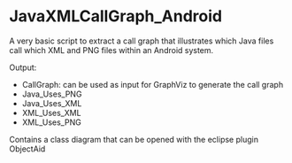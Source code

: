 # JavaXMLCallGraph_Android
A very basic script to extract a call graph that illustrates which Java files call which XML and PNG files within an Android system. 

Output:
- CallGraph: can be used as input for GraphViz to generate the call graph
- Java_Uses_PNG
- Java_Uses_XML
- XML_Uses_XML
- XML_Uses_PNG

Contains a class diagram that can be opened with the eclipse plugin ObjectAid